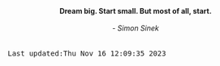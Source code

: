 
<div align="center"><b><span>Dream big. Start small. But most of all, start.</span></b><br><br><i> - Simon Sinek</i></div>
<br><br><kbd>Last updated:Thu Nov 16 12:09:35 2023</kbd>